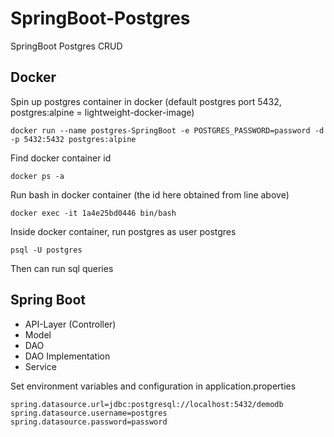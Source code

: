 # SpringBoot-Postgres
SpringBoot Postgres CRUD

## Docker

Spin up postgres container in docker (default postgres port 5432, postgres:alpine = lightweight-docker-image)

    docker run --name postgres-SpringBoot -e POSTGRES_PASSWORD=password -d -p 5432:5432 postgres:alpine
    
Find docker container id

    docker ps -a

Run bash in docker container (the id here obtained from line above)

    docker exec -it 1a4e25bd0446 bin/bash
    
Inside docker container, run postgres as user postgres

    psql -U postgres

Then can run sql queries

## Spring Boot

- API-Layer (Controller)
- Model
- DAO
- DAO Implementation
- Service

Set environment variables and configuration in application.properties

    spring.datasource.url=jdbc:postgresql://localhost:5432/demodb
    spring.datasource.username=postgres
    spring.datasource.password=password
